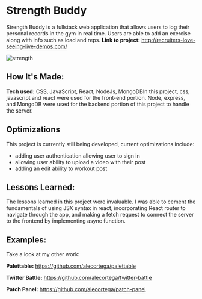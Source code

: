 
# Strength Buddy
Strength Buddy is a fullstack web application that allows users to log their personal records in the gym in real time. Users are able to add an exercise along with info such as load and reps.
**Link to project:** http://recruiters-love-seeing-live-demos.com/

![strength](https://user-images.githubusercontent.com/97640502/224571734-f7c2aca4-e525-4a35-b874-f8366adebb59.gif)

## How It's Made:

**Tech used:** CSS, JavaScript, React, NodeJs, MongoDBIn this project, css, javascript and react were used for the front-end portion. Node, express, and MongoDB were used for the backend portion of this project to handle the server. 

## Optimizations

This project is currently still being developed, current optimizations include:

- adding user authentication allowing user to sign in 
- allowing user ability to upload a video with their post 
- adding an edit ability to workout post

## Lessons Learned:

The lessons learned in this project were invaluable. I was able to cement the fundamentals of using JSX syntax in react, incorporating React router to navigate through the app, and making a fetch request to connect the server to the frontend by implementing async function.  

## Examples:
Take a look at my other work:

**Palettable:** https://github.com/alecortega/palettable

**Twitter Battle:** https://github.com/alecortega/twitter-battle

**Patch Panel:** https://github.com/alecortega/patch-panel

